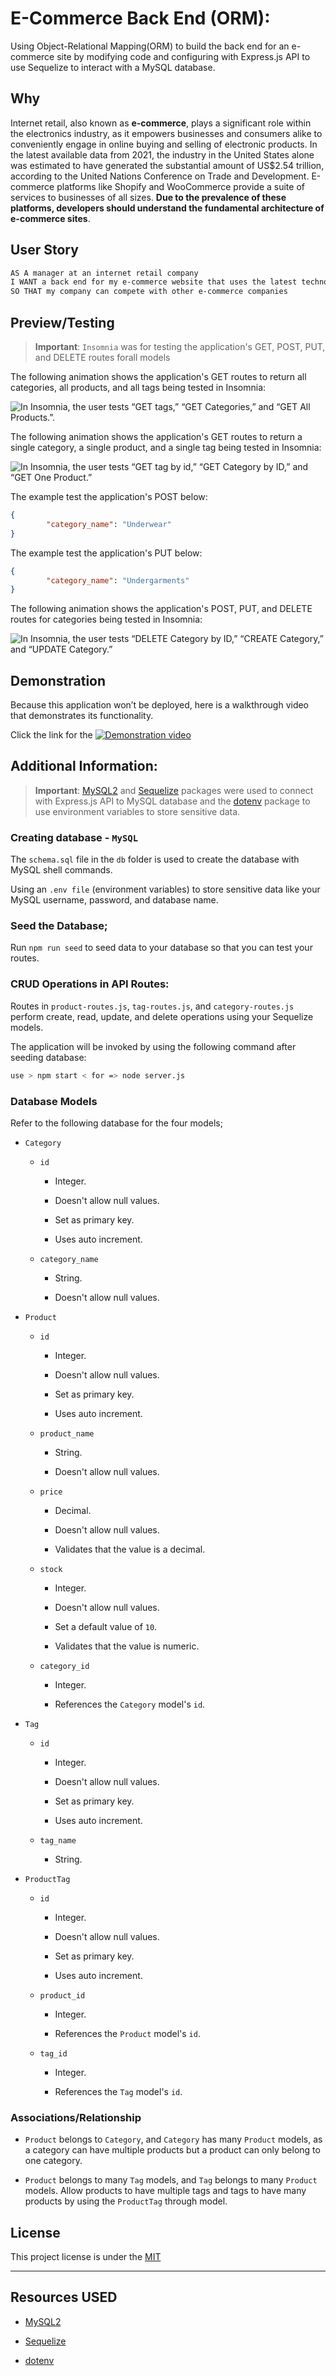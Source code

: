 # E-Commerce Back End (ORM): 
Using Object-Relational Mapping(ORM) to build the back end for an e-commerce site by modifying code and configuring with Express.js API to use Sequelize to interact with a MySQL database.

## Why

Internet retail, also known as **e-commerce**, plays a significant role within the electronics industry, as it empowers businesses and consumers alike to conveniently engage in online buying and selling of electronic products. In the latest available data from 2021, the industry in the United States alone was estimated to have generated the substantial amount of US$2.54 trillion, according to the United Nations Conference on Trade and Development. E-commerce platforms like Shopify and WooCommerce provide a suite of services to businesses of all sizes. **Due to the prevalence of these platforms, developers should understand the fundamental architecture of e-commerce sites**.

## User Story

```md
AS A manager at an internet retail company
I WANT a back end for my e-commerce website that uses the latest technologies
SO THAT my company can compete with other e-commerce companies
```

## Preview/Testing

> **Important**: `Insomnia` was for testing the application's GET, POST, PUT, and DELETE routes forall models

The following animation shows the application's GET routes to return all categories, all products, and all tags being tested in Insomnia:

![In Insomnia, the user tests “GET tags,” “GET Categories,” and “GET All Products.”.](./Assets/orm-homework-demo-01.gif)

The following animation shows the application's GET routes to return a single category, a single product, and a single tag being tested in Insomnia:

![In Insomnia, the user tests “GET tag by id,” “GET Category by ID,” and “GET One Product.”](./Assets/orm-homework-demo-02.gif)

The example test the application's POST below:

```json
{
		"category_name": "Underwear"
}
```

The example test the application's PUT below:

```json
{
		"category_name": "Undergarments"
}
```

The following animation shows the application's POST, PUT, and DELETE routes for categories being tested in Insomnia:

![In Insomnia, the user tests “DELETE Category by ID,” “CREATE Category,” and “UPDATE Category.”](./Assets/orm-demo-03.gif)

## Demonstration

Because this application won’t be deployed, here is a walkthrough video that demonstrates its functionality.

Click the link for the [![Demonstration video](./Assets/demo-video-image.png)](https://watch.screencastify.com/v/6Osc8IEalBuwHxgAQXYP)

## Additional Information:

> **Important**: [MySQL2](https://www.npmjs.com/package/mysql2) and [Sequelize](https://www.npmjs.com/package/sequelize) packages were used to connect with Express.js API to MySQL database and the [dotenv](https://www.npmjs.com/package/dotenv) package to use environment variables to store sensitive data.
### Creating database - `MySQL`
The `schema.sql` file in the `db` folder is used to create the database with MySQL shell commands.

Using an `.env file` (environment variables) to store sensitive data like your MySQL username, password, and database name.

### Seed the Database; 
Run `npm run seed` to seed data to your database so that you can test your routes.

### CRUD Operations in API Routes: 
Routes in `product-routes.js`, `tag-routes.js`, and `category-routes.js` perform create, read, update, and delete operations using your Sequelize models.

The application will be invoked by using the following command after seeding database:

```bash
use > npm start < for => node server.js
```
### Database Models

Refer to the following database for the four models;

* `Category`

  * `id`

    * Integer.
  
    * Doesn't allow null values.
  
    * Set as primary key.
  
    * Uses auto increment.

  * `category_name`
  
    * String.
  
    * Doesn't allow null values.

* `Product`

  * `id`
  
    * Integer.
  
    * Doesn't allow null values.
  
    * Set as primary key.
  
    * Uses auto increment.

  * `product_name`
  
    * String.
  
    * Doesn't allow null values.

  * `price`
  
    * Decimal.
  
    * Doesn't allow null values.
  
    * Validates that the value is a decimal.

  * `stock`
  
    * Integer.
  
    * Doesn't allow null values.
  
    * Set a default value of `10`.
  
    * Validates that the value is numeric.

  * `category_id`
  
    * Integer.
  
    * References the `Category` model's `id`.

* `Tag`

  * `id`
  
    * Integer.
  
    * Doesn't allow null values.
  
    * Set as primary key.
  
    * Uses auto increment.

  * `tag_name`
  
    * String.

* `ProductTag`

  * `id`

    * Integer.

    * Doesn't allow null values.

    * Set as primary key.

    * Uses auto increment.

  * `product_id`

    * Integer.

    * References the `Product` model's `id`.

  * `tag_id`

    * Integer.

    * References the `Tag` model's `id`.

### Associations/Relationship

* `Product` belongs to `Category`, and `Category` has many `Product` models, as a category can have multiple products but a product can only belong to one category.

* `Product` belongs to many `Tag` models, and `Tag` belongs to many `Product` models. Allow products to have multiple tags and tags to have many products by using the `ProductTag` through model.



## License

This project license is under the [MIT](https://opensource.org/licenses/MIT)

---
## Resources USED

* [MySQL2](https://www.npmjs.com/package/mysql2)

* [Sequelize](https://www.npmjs.com/package/sequelize)

* [dotenv](https://www.npmjs.com/package/dotenv)
